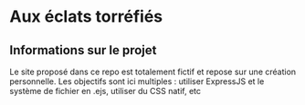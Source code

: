 # Aux éclats torréfiés

## Informations sur le projet
Le site proposé dans ce repo est totalement fictif et repose sur une création personnelle. Les objectifs sont ici multiples : utiliser ExpressJS et le système de fichier en .ejs, utiliser du CSS natif, etc